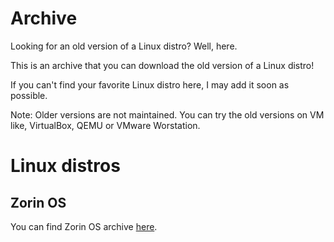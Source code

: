 # Archive
Looking for an old version of a Linux distro? Well, here.



This is an archive that you can download the old version of a Linux distro!

If you can't find your favorite Linux distro here, I may add it soon as possible.

Note: Older versions are not maintained. You can try the old versions on VM like, VirtualBox, QEMU or VMware Worstation.

# Linux distros
## Zorin OS
You can find Zorin OS archive [here](https://relonproject.github.io/archive/zorinos).
